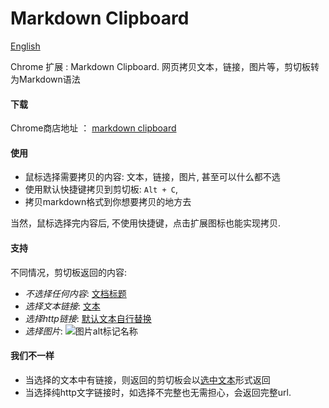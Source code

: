 # Markdown Clipboard

[English](./README.md)

Chrome 扩展 : Markdown Clipboard. 
网页拷贝文本，链接，图片等，剪切板转为Markdown语法



#### 下载

Chrome商店地址 ： [markdown clipboard](https://chrome.google.com/webstore/detail/markdown-clipboard/kiieboeeejffbjnfejfjphoigfdiiadh?hl=zh-CN)


#### 使用

* 鼠标选择需要拷贝的内容: 文本，链接，图片, 甚至可以什么都不选
* 使用默认快捷键拷贝到剪切板: `Alt + C`,
* 拷贝markdown格式到你想要拷贝的地方去

当然，鼠标选择完内容后, 不使用快捷键，点击扩展图标也能实现拷贝.

#### 支持
不同情况，剪切板返回的内容:

* *不选择任何内容*: [文档标题](页面链接)
* *选择文本链接*: [文本](文本链接)
* *选择http链接*: [默认文本自行替换](文本链接)
* *选择图片*: ![图片alt标记名称](图片链接)

#### 我们不一样
* 当选择的文本中有链接，则返回的剪切板会以[选中文本](选中文本链接)形式返回
* 当选择纯http文字链接时，如选择不完整也无需担心，会返回完整url.
